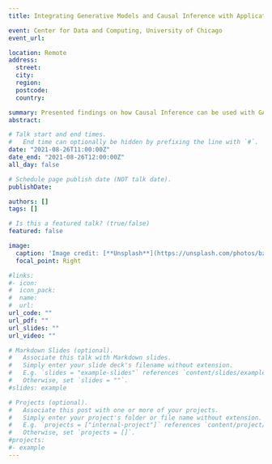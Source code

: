 ```yaml
---
title: Integrating Generative Models and Causal Inference with Applications in Fair Machine Learning

event: Center for Data and Computing, University of Chicago
event_url: 

location: Remote
address:
  street: 
  city: 
  region: 
  postcode: 
  country: 

summary: Presented findings on how Causal Inference can be used with GANs to ensure fairness in Machine Learning. 
abstract: 

# Talk start and end times.
#   End time can optionally be hidden by prefixing the line with `#`.
date: "2021-08-26T11:00:00Z"
date_end: "2021-08-26T12:00:00Z"
all_day: false

# Schedule page publish date (NOT talk date).
publishDate:

authors: []
tags: []

# Is this a featured talk? (true/false)
featured: false

image:
  caption: 'Image credit: [**Unsplash**](https://unsplash.com/photos/bzdhc5b3Bxs)'
  focal_point: Right

#links:
#- icon: 
#  icon_pack: 
#  name: 
#  url: 
url_code: ""
url_pdf: ""
url_slides: ""
url_video: ""

# Markdown Slides (optional).
#   Associate this talk with Markdown slides.
#   Simply enter your slide deck's filename without extension.
#   E.g. `slides = "example-slides"` references `content/slides/example-slides.md`.
#   Otherwise, set `slides = ""`.
#slides: example

# Projects (optional).
#   Associate this post with one or more of your projects.
#   Simply enter your project's folder or file name without extension.
#   E.g. `projects = ["internal-project"]` references `content/project/deep-learning/index.md`.
#   Otherwise, set `projects = []`.
#projects:
#- example
---
```


